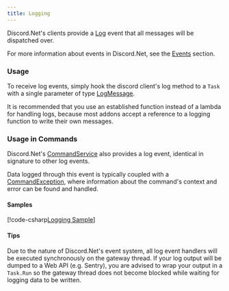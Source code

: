```yaml
---
title: Logging
---
```


Discord.Net's clients provide a [Log] event that all messages will be
dispatched over.

For more information about events in Discord.Net, see the [Events]
section.

[Log]: xref:Discord.Rest.BaseDiscordClient.Log
[Events]: events.md

### Usage

To receive log events, simply hook the discord client's log method
to a `Task` with a single parameter of type [LogMessage].

It is recommended that you use an established function instead of a
lambda for handling logs, because most addons accept a reference
to a logging function to write their own messages.

[LogMessage]: xref:Discord.LogMessage

### Usage in Commands

Discord.Net's [CommandService] also provides a log event, identical
in signature to other log events.

Data logged through this event is typically coupled with a
[CommandException], where information about the command's context
and error can be found and handled.

[CommandService]: xref:Discord.Commands.CommandService
[CommandException]: xref:Discord.Commands.CommandException

#### Samples

[!code-csharp[Logging Sample](samples/logging.cs)]

#### Tips

Due to the nature of Discord.Net's event system, all log event
handlers will be executed synchronously on the gateway thread. If your
log output will be dumped to a Web API (e.g. Sentry), you are advised
to wrap your output in a `Task.Run` so the gateway thread does not
become blocked while waiting for logging data to be written.